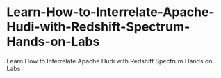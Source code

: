 # Learn-How-to-Interrelate-Apache-Hudi-with-Redshift-Spectrum-Hands-on-Labs
Learn How to Interrelate Apache Hudi with Redshift Spectrum Hands on Labs
